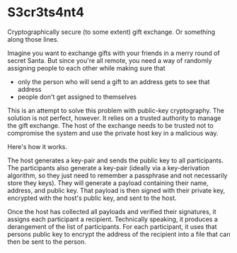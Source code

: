 # S3cr3ts4nt4

Cryptographically secure (to some extent) gift exchange. Or something along
those lines.

Imagine you want to exchange gifts with your friends in a merry round of secret
Santa. But since you're all remote, you need a way of randomly assigning people
to each other while making sure that

 * only the person who will send a gift to an address gets to see that address
 * people don't get assigned to themselves

This is an attempt to solve this problem with public-key cryptography. The
solution is not perfect, however. It relies on a trusted authority to manage
the gift exchange. The host of the exchange needs to be trusted not to
compromise the system and use the private host key in a malicious way.

Here's how it works.

The host generates a key-pair and sends the public key to all participants. The
participants also generate a key-pair (ideally via a key-derivation algorithm,
so they just need to remember a passphrase and not necessarily store they
keys). They will generate a payload containing their name, address, and public
key. That payload is then signed with their private key, encrypted with the
host's public key, and sent to the host.

Once the host has collected all payloads and verified their signatures, it
assigns each participant a recipient. Technically speaking, it produces a
derangement of the list of participants. For each participant, it uses that
persons public key to encrypt the address of the recipient into a file that can
then be sent to the person.
